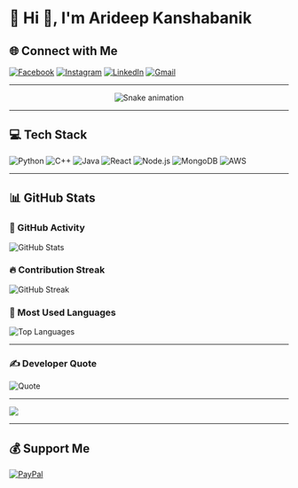 # 💫 Hi 👋, I'm Arideep Kanshabanik

## 🌐 Connect with Me
[![Facebook](https://img.shields.io/badge/Facebook-%231877F2.svg?logo=Facebook&logoColor=white)](https://www.facebook.com/arideep.kanshabanik.1)
[![Instagram](https://img.shields.io/badge/Instagram-%23E4405F.svg?logo=Instagram&logoColor=white)](https://instagram.com/greenflaghunyaar)
[![LinkedIn](https://img.shields.io/badge/LinkedIn-%230077B5.svg?logo=linkedin&logoColor=white)](https://www.linkedin.com/in/arideep-kanshabanik-494911213)
[![Gmail](https://img.shields.io/badge/Email-D14836?logo=gmail&logoColor=white)](mailto:arideepkanshabanik@gmail.com)

---

<!-- Snake Game Repo View -->
<div align="center">
  <img src="https://profile-readme-generator.com/assets/snake.svg" alt="Snake animation" />
</div>

---

## 💻 Tech Stack

![Python](https://img.shields.io/badge/Python-3670A0?style=for-the-badge&logo=python&logoColor=ffdd54)
![C++](https://img.shields.io/badge/C++-00599C?style=for-the-badge&logo=cplusplus&logoColor=white)
![Java](https://img.shields.io/badge/Java-ED8B00?style=for-the-badge&logo=java&logoColor=white)
![React](https://img.shields.io/badge/React-20232a?style=for-the-badge&logo=react&logoColor=61DAFB)
![Node.js](https://img.shields.io/badge/Node.js-43853D?style=for-the-badge&logo=node-dot-js&logoColor=white)
![MongoDB](https://img.shields.io/badge/MongoDB-4ea94b?style=for-the-badge&logo=mongodb&logoColor=white)
![AWS](https://img.shields.io/badge/AWS-FF9900?style=for-the-badge&logo=amazonaws&logoColor=white)

---

## 📊 GitHub Stats

### 🚀 GitHub Activity
![GitHub Stats](https://github-readme-stats.vercel.app/api?username=ArideepCodes&theme=dark&hide_border=false&include_all_commits=false&count_private=false)

### 🔥 Contribution Streak
![GitHub Streak](https://streak-stats.demolab.com/?user=ArideepCodes&theme=dark&hide_border=false)

### 📌 Most Used Languages
![Top Languages](https://github-readme-stats.vercel.app/api/top-langs/?username=ArideepCodes&layout=compact&theme=dark&hide_border=false&langs_count=10)

---

### ✍️ Developer Quote
![Quote](https://quotes-github-readme.vercel.app/api?type=horizontal&theme=radical)

---

[![](https://visitcount.itsvg.in/api?id=ArideepCodes&icon=0&color=0)](https://visitcount.itsvg.in)

---

## 💰 Support Me
[![PayPal](https://img.shields.io/badge/PayPal-00457C?style=for-the-badge&logo=paypal&logoColor=white)](https://paypal.me/ArideepKanshabanik)

<!-- Created with ❤️ using GPRM ( https://gprm.itsvg.in ) -->

